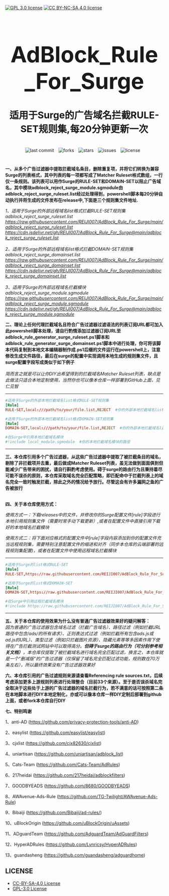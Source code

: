 [![GPL 3.0 license](https://img.shields.io/badge/License-GPL%20v3-blue.svg)](https://github.com/REIJI007/AdBlock_Rule_For_Clash/blob/main/LICENSE-GPL3.0)
[![CC BY-NC-SA 4.0 license](https://img.shields.io/badge/License-CC%20BY--NC--SA%204.0-lightgrey.svg)](https://github.com/REIJI007/AdBlock_Rule_For_Clash/blob/main/LICENSE-CC%20BY-NC-SA%204.0)
<!-- 居中的大标题 -->
<h1 align="center" style="font-size: 70px; margin-bottom: 20px;">AdBlock_Rule_For_Surge</h1>

<!-- 居中的副标题 -->
<h2 align="center" style="font-size: 30px; margin-bottom: 40px;">适用于Surge的广告域名拦截RULE-SET规则集,每20分钟更新一次</h2>

<!-- 徽章（根据需要调整） -->
<p align="center" style="margin-bottom: 40px;">
    <img src="https://img.shields.io/badge/last%20commit-today-brightgreen" alt="last commit" style="margin-right: 10px;">
    <img src="https://img.shields.io/github/forks/REIJI007/AdBlock_Rule_For_Surge" alt="forks" style="margin-right: 10px;">
    <img src="https://img.shields.io/github/stars/REIJI007/AdBlock_Rule_For_Surge" alt="stars" style="margin-right: 10px;">
    <img src="https://img.shields.io/github/issues/REIJI007/AdBlock_Rule_For_Surge" alt="issues" style="margin-right: 10px;">
    <img src="https://img.shields.io/github/license/REIJI007/AdBlock_Rule_For_Surge" alt="license" style="margin-right: 10px;">
</p>

**一、从多个广告过滤器中提取拦截域名条目，删除重复项，并将它们转换为兼容Surge的列表格式，其中列表的每一项都写成了Matcher Ruleset格式数组，一行仅一条规则。该列表可以用作Surge的RULE-SET和DOMAIN-SET以阻止广告域名，其中模块adblock_reject_surge_module.sgmodule由adblock_reject_surge_ruleset.list经过处理得到，powershell脚本每20分钟自动执行并将生成的文件发布在release中,下面是三个规则集文件地址.**

*1、适用于Surge的外部远程域名list格式拦截RULE-SET规则集 adblock_reject_surge_ruleset.list* 
<br>
*https://raw.githubusercontent.com/REIJI007/AdBlock_Rule_For_Surge/main/adblock_reject_surge_ruleset.list*
*https://cdn.jsdelivr.net/gh/REIJI007/AdBlock_Rule_For_Surge@main/adblock_reject_surge_ruleset.list*
<br>
<br>
*2、适用于Surge的外部远程域名list格式拦截DOMAIN-SET规则集 adblock_reject_surge_domainset.list* 
<br>
*https://raw.githubusercontent.com/REIJI007/AdBlock_Rule_For_Surge/main/adblock_reject_surge_domainset.list*
*https://cdn.jsdelivr.net/gh/REIJI007/AdBlock_Rule_For_Surge@main/adblock_reject_surge_domainset.list*
<br>
<br>
*3、适用于Surge的外部远程域名拦截模块 adblock_reject_surge_module.sgmodule* 
<br>
*https://raw.githubusercontent.com/REIJI007/AdBlock_Rule_For_Surge/main/adblock_reject_surge_module.sgmodule*
*https://cdn.jsdelivr.net/gh/REIJI007/AdBlock_Rule_For_Surge@main/adblock_reject_surge_module.sgmodule*
<br>


**二、理论上任何代理拦截域名且符合广告过滤器过滤语法的列表订阅URL都可加入此powershell脚本处理，请自行酌情添加过滤器订阅URL至adblock_rule_generator_surge_ruleset.ps1脚本和adblock_rule_generator_surge_domainset.ps1脚本中进行处理，你可将该脚本代码复制到本地文本编辑器制作成.ps1后缀的文件运行在powershell上，注意修改生成文件路径，最后在surge的配置中实现调用本地生成的规则集文件，且surge配置字段写成类似于如下例子**
<br>
<br>
*简而言之就是可以让你DIY出希望得到的拦截域名Matcher Ruleset列表，缺点是此做法只适合本地定制使用，当然你也可以像本仓库一样部署到GitHub上面，见仁见智*
<hr>

```conf
#适用于Surge的外部本地拦截域名list格式RULE-SET规则集
[Rule]
RULE-SET,local:///path/to/your/file.list,REJECT  #你的外部本地拦截域名list格式规则集文件保存路径
```
```conf
#适用于Surge的外部本地拦截域名list格式DOMAIN-SET规则集
[Rule]
DOMAIN-SET,local:///path/to/your/file.list,REJECT  #你的外部本地拦截域名list格式规则集文件保存路径
```
```conf
#在Surge中引用本地拦截域名模块
#!include local_module.sgmodule  #你的本地拦截域名模块的路径
```


<hr>

**三、本仓库引用多个广告过滤器，从这些广告过滤器中提取了被拦截条目的域名，剔除了非拦截项并去重，最后做成Matcher Ruleset列表，虽无法做到面面俱到但能减少广告带来的困扰，请自行斟酌考虑使用。碍于surge的路由行为且秉持着尽可能不误杀的原则，本仓库采取域名完全匹配策略，即匹配命中于拦截列表上的域名完全一致时触发拦截，除此之外的情况给予放行。尽管这会有许多漏网之鱼的广告被放行**
<br>
<br>

**四、关于本仓库使用方式：**

  *使用方式一：下载releases中的文件，并修改你的Surge配置文件[rule]字段进行本地引用规则集文件（需要时常手动下载更新）,或者在配置文件中直接引用下载好的本地域名拦截模块*



   *使用方式二：将下面对应格式的配置文件中[rule]字段内容添加到你的配置文件充当远程规则集，需要特别注意配置文件的缩进和对齐（同步本仓库的云端部署的远程规则集配置)，或者在配置文件中使用远程域名拦截模块*

<hr>

```conf
#适用于Surge的list格式RULE-SET
[Rule]
RULE-SET,https://raw.githubusercontent.com/REIJI007/AdBlock_Rule_For_Surge/main/adblock_reject_surge_ruleset.list,REJECT,update-interval=120
```
```conf
#适用于Surge的list格式DOMAIN-SET
[Rule]
DOMAIN-SET,https://raw.githubusercontent.com/REIJI007/AdBlock_Rule_For_Surge/main/adblock_reject_surge_domainset.list,REJECT,update-interval=120
```
```conf
#在Surge中引用远程拦截域名模块
#!include https://raw.githubusercontent.com/REIJI007/AdBlock_Rule_For_Surge/main/adblock_reject_surge_module.sgmodule, interval=120
```
<hr>



**五、关于本仓库的使用效果为什么没有普通广告过滤器效果好的疑问解答：**
<br>
*因为普通的广告过滤器包含域名过滤（拦截广告域名）、路径过滤（例如拦截URL路径中包含/ads/的所有请求）、正则表达式过滤（例如拦截所有包含ads.js或ad.js的URL）、类型过滤（例如只拦截图片资源）、隐藏元素等等多因素作用下使得在广告拦截测试网站中可以取得高分。**但碍于surge的路由行为（可分别参考相关文档）**，本仓库仅提取了被拦截域名进行域名完全匹配过滤，换言之，本仓库就是一个“删减版”的广告过滤器（仅保留了域名完全匹配过滤功能，规则数在70万条左右），所以最终效果没有广告过滤器效果好*




**六、本仓库引用的广告过滤规则来源请查看Referencing rule sources.txt，后续考虑添加更多上游规则列表进行处理整合（目前33个来源）。至于是否误杀域名完全取决于这些处于上游的广告过滤器的域名拦截行为，若不满意的话可按照第二条在本地脚本进行DIY本地定制化，亦或可以像本仓库一样DIY定制后部署到github上面，或者fork本仓库自行DIY**


**七、特别鸣谢**

1、anti-AD (https://github.com/privacy-protection-tools/anti-AD)

2、easylist (https://github.com/easylist/easylist)

3、cjxlist (https://github.com/cjx82630/cjxlist)

4、uniartisan (https://github.com/uniartisan/adblock_list)

5、Cats-Team (https://github.com/Cats-Team/AdRules)

6、217heidai (https://github.com/217heidai/adblockfilters)

7、GOODBYEADS (https://github.com/8680/GOODBYEADS)

8、AWAvenue-Ads-Rule (https://github.com/TG-Twilight/AWAvenue-Ads-Rule)

9、Bibaiji (https://github.com/Bibaiji/ad-rules/)

10、uBlockOrigin (https://github.com/uBlockOrigin/uAssets)

11、ADguardTeam (https://github.com/AdguardTeam/AdGuardFilters)

12、HyperADRules (https://github.com/Lynricsy/HyperADRules)

13、guandasheng (https://github.com/guandasheng/adguardhome)

## LICENSE
- [CC-BY-SA-4.0 License](https://github.com/REIJI007/AdBlock_Rule_For_Surge/blob/main/LICENSE-CC%20BY-NC-SA%204.0)
- [GPL-3.0 License](https://github.com/REIJI007/AdBlock_Rule_For_Surge/blob/main/LICENSE-GPL3.0)

